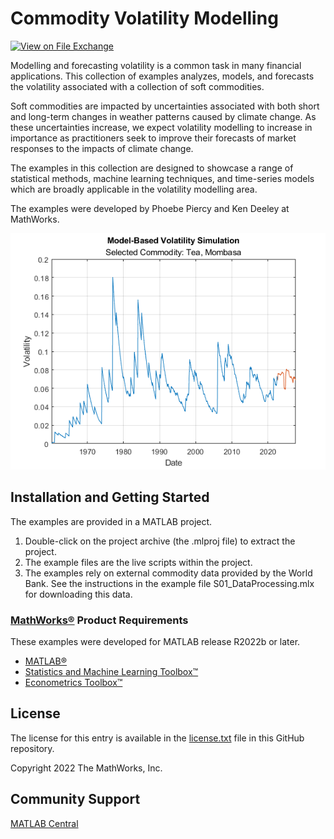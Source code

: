 # Commodity Volatility Modelling

[![View <File Exchange Title> on File Exchange](https://www.mathworks.com/matlabcentral/images/matlab-file-exchange.svg)](https://www.mathworks.com/matlabcentral/fileexchange/####-file-exchange-title)  

Modelling and forecasting volatility is a common task in many financial applications. This collection of examples analyzes, models, and forecasts the volatility associated with a collection of soft commodities.

Soft commodities are impacted by uncertainties associated with both short and long-term changes in weather patterns caused by climate change. As these uncertainties increase, we expect volatility modelling to increase in importance as practitioners seek to improve their forecasts of market responses to the impacts of climate change.

The examples in this collection are designed to showcase a range of statistical methods, machine learning techniques, and time-series models which are broadly applicable in the volatility modelling area.

The examples were developed by Phoebe Piercy and Ken Deeley at MathWorks.

![](Tea.png)

## Installation and Getting Started
The examples are provided in a MATLAB project.
1. Double-click on the project archive (the .mlproj file) to extract the project.
2. The example files are the live scripts within the project.
3. The examples rely on external commodity data provided by the World Bank. See the instructions in the example file S01_DataProcessing.mlx for downloading this data.

### [MathWorks&reg;](https://www.mathworks.com) Product Requirements

These examples were developed for MATLAB release R2022b or later.
- [MATLAB&reg;](https://www.mathworks.com/products/matlab.html)
- [Statistics and Machine Learning Toolbox&trade;](https://www.mathworks.com/products/statistics.html)
- [Econometrics Toolbox&trade;](https://uk.mathworks.com/products/econometrics.html)

## License
The license for this entry is available in the [license.txt](license.txt) file in this GitHub repository.

Copyright 2022 The MathWorks, Inc.

## Community Support
[MATLAB Central](https://www.mathworks.com/matlabcentral)